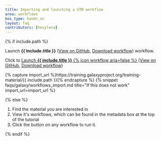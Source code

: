```yaml
---
title: Importing and launching a GTN workflow
area: workflows
box_type: hands_on
layout: faq
contributors: [hexylena]
---
```


{% if include.path %}

<div class="show-when-galaxy-proxy-active">
<span class="workflow" data-workflow="{{ site.url }}{{ site.baseurl }}{{ include.path | convert_workflow_path_to_trs }}">Launch <strong>{{ include.title }}</strong> <i class="fas fa-share-alt" aria-hidden="true"></i></span>
(<a href="https://github.com/galaxyproject/training-material/blob/main/{{ include.path }}">View on GitHub</a>, <a href="https://training.galaxyproject.org/training-material/{{ include.path }}">Download workflow</a>)
workflow.
</div>

<div class="hide-when-galaxy-proxy-active">

Click to 
<a href="https://my.galaxy.training/?path=/workflows/trs_import%3Frun_form=true%26trs_url={{ site.url }}{{ site.baseurl }}{{ include.path | convert_workflow_path_to_trs }}">
    Launch <strong>{{ include.title }}</strong> {% icon workflow aria=false %}
</a>
(<a href="https://github.com/galaxyproject/training-material/blob/main/{{ include.path }}">View on GitHub</a>, <a href="https://training.galaxyproject.org/training-material/{{ include.path }}">Download workflow</a>)

</div>
{% capture import_url %}https://training.galaxyproject.org/training-material/{{ include.path }}{% endcapture %}
{% snippet faqs/galaxy/workflows_import.md title="If this does not work" import_url=import_url %}

{% else %}

1. Find the material you are interested in
2. View it's workflows, which can be found in the metadata box at the top of the tutorial
3. Click the button on any workflow to run it.

{% endif %}

